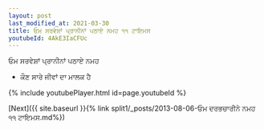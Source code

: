 ```yaml
---
layout: post
last_modified_at: 2021-03-30
title: ਓਮ ਸਰਵੇਸ਼ਾਂ ਪ੍ਰਾਨੀਨਾਂ ਪਠਾਏ ਨਮਹ ੧੧ ਟਾਇਮਸ
youtubeId: 4AkE3IaCFUc
---
```

 
 
 ਓਮ ਸਰਵੇਸ਼ਾਂ ਪ੍ਰਾਨੀਨਾਂ ਪਠਾਏ ਨਮਹ  
 
 -  ਕੌਣ ਸਾਰੇ ਜੀਵਾਂ ਦਾ ਮਾਲਕ ਹੈ 
 
  
 
  
 
 
 
 
 
 


{% include youtubePlayer.html id=page.youtubeId %}
 
[Next]({{ site.baseurl }}{% link  split1/_posts/2013-08-06-ਓਮ ਦਰਭਚਾਰੀਨੇ ਨਮਹ ੧੧ ਟਾਇਮਸ.md%})
 
